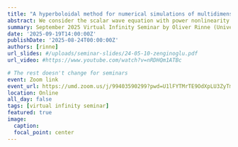 ```yaml
---
title: "A hyperboloidal method for numerical simulations of multidimensional nonlinear wave equations"
abstract: We consider the scalar wave equation with power nonlinearity in $n+1$ dimensions. Unlike most previous numerical studies, we go beyond the radial case and do not assume any symmetries for $n=3$, and we only impose an $SO(n-1)$ symmetry in higher dimensions. Our method is based on a hyperboloidal foliation of Minkowski spacetime and conformal compactification. We focus on the late-time power-law decay (tails) of the solutions and compute decay exponents for different spherical harmonic modes, for subcritical, critical and supercritical, focusing and defocusing nonlinear wave equations.
summary: September 2025 Virtual Infinity Seminar by Oliver Rinne (University of Applied Sciences in Berlin)
date: '2025-09-19T14:00:00Z'
publishDate: '2025-08-24T00:00:00Z'
authors: [rinne]
url_slides: #/uploads/seminar-slides/24-05-10-zenginoglu.pdf
url_video: #https://www.youtube.com/watch?v=nRDHQm1ATBc

# The rest doesn't change for seminars
event: Zoom link
event_url: https://umd.zoom.us/j/99403590299?pwd=U1lFYTMrTE9OdXpLU3ZyTmxvd0lWUT09
location: Online
all_day: false
tags: [virtual infinity seminar]
featured: true
image:  
  caption:
  focal_point: center
---
```

